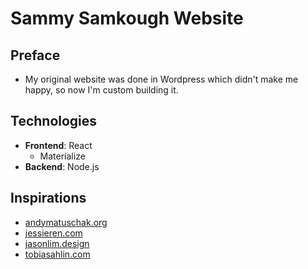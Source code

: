 # Sammy Samkough Website

## Preface

- My original website was done in Wordpress which didn't make me happy, so now I'm custom building it.

## Technologies

- **Frontend**: React
  - Materialize
- **Backend**: Node.js

## Inspirations

- [andymatuschak.org](https://andymatuschak.org/)
- [jessieren.com](http://jessieren.com/)
- [jasonlim.design](http://jasonlim.design/)
- [tobiasahlin.com](https://tobiasahlin.com/)
